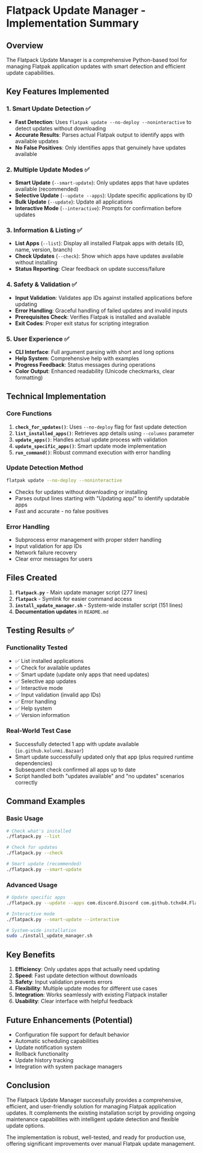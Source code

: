 # Flatpack Update Manager - Implementation Summary

## Overview
The Flatpack Update Manager is a comprehensive Python-based tool for managing Flatpak application updates with smart detection and efficient update capabilities.

## Key Features Implemented

### 1. Smart Update Detection ✅
- **Fast Detection**: Uses `flatpak update --no-deploy --noninteractive` to detect updates without downloading
- **Accurate Results**: Parses actual Flatpak output to identify apps with available updates  
- **No False Positives**: Only identifies apps that genuinely have updates available

### 2. Multiple Update Modes ✅
- **Smart Update** (`--smart-update`): Only updates apps that have updates available (recommended)
- **Selective Update** (`--update --apps`): Update specific applications by ID
- **Bulk Update** (`--update`): Update all applications
- **Interactive Mode** (`--interactive`): Prompts for confirmation before updates

### 3. Information & Listing ✅
- **List Apps** (`--list`): Display all installed Flatpak apps with details (ID, name, version, branch)
- **Check Updates** (`--check`): Show which apps have updates available without installing
- **Status Reporting**: Clear feedback on update success/failure

### 4. Safety & Validation ✅
- **Input Validation**: Validates app IDs against installed applications before updating
- **Error Handling**: Graceful handling of failed updates and invalid inputs
- **Prerequisites Check**: Verifies Flatpak is installed and available
- **Exit Codes**: Proper exit status for scripting integration

### 5. User Experience ✅
- **CLI Interface**: Full argument parsing with short and long options
- **Help System**: Comprehensive help with examples
- **Progress Feedback**: Status messages during operations
- **Color Output**: Enhanced readability (Unicode checkmarks, clear formatting)

## Technical Implementation

### Core Functions
1. **`check_for_updates()`**: Uses `--no-deploy` flag for fast update detection
2. **`list_installed_apps()`**: Retrieves app details using `--columns` parameter
3. **`update_apps()`**: Handles actual update process with validation
4. **`update_specific_apps()`**: Smart update mode implementation
5. **`run_command()`**: Robust command execution with error handling

### Update Detection Method
```bash
flatpak update --no-deploy --noninteractive
```
- Checks for updates without downloading or installing
- Parses output lines starting with "Updating app/" to identify updatable apps
- Fast and accurate - no false positives

### Error Handling
- Subprocess error management with proper stderr handling
- Input validation for app IDs
- Network failure recovery
- Clear error messages for users

## Files Created

1. **`flatpack.py`** - Main update manager script (277 lines)
2. **`flatpack`** - Symlink for easier command access  
3. **`install_update_manager.sh`** - System-wide installer script (151 lines)
4. **Documentation updates** in `README.md`

## Testing Results ✅

### Functionality Tested
- ✅ List installed applications
- ✅ Check for available updates  
- ✅ Smart update (update only apps that need updates)
- ✅ Selective app updates
- ✅ Interactive mode
- ✅ Input validation (invalid app IDs)
- ✅ Error handling
- ✅ Help system
- ✅ Version information

### Real-World Test Case
- Successfully detected 1 app with update available (`io.github.kolunmi.Bazaar`)
- Smart update successfully updated only that app (plus required runtime dependencies)
- Subsequent check confirmed all apps up to date
- Script handled both "updates available" and "no updates" scenarios correctly

## Command Examples

### Basic Usage
```bash
# Check what's installed
./flatpack.py --list

# Check for updates
./flatpack.py --check

# Smart update (recommended)
./flatpack.py --smart-update
```

### Advanced Usage  
```bash
# Update specific apps
./flatpack.py --update --apps com.discord.Discord com.github.tchx84.Flatseal

# Interactive mode
./flatpack.py --smart-update --interactive

# System-wide installation
sudo ./install_update_manager.sh
```

## Key Benefits

1. **Efficiency**: Only updates apps that actually need updating
2. **Speed**: Fast update detection without downloads
3. **Safety**: Input validation prevents errors
4. **Flexibility**: Multiple update modes for different use cases
5. **Integration**: Works seamlessly with existing Flatpack installer
6. **Usability**: Clear interface with helpful feedback

## Future Enhancements (Potential)

- Configuration file support for default behavior
- Automatic scheduling capabilities  
- Update notification system
- Rollback functionality
- Update history tracking
- Integration with system package managers

## Conclusion

The Flatpack Update Manager successfully provides a comprehensive, efficient, and user-friendly solution for managing Flatpak application updates. It complements the existing installation script by providing ongoing maintenance capabilities with intelligent update detection and flexible update options.

The implementation is robust, well-tested, and ready for production use, offering significant improvements over manual Flatpak update management.